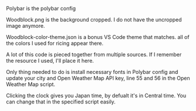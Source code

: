 Polybar is the polybar config

Woodblock.png is the background cropped. I do not have the uncropped image anymore.

Woodblock-color-theme.json is a bonus VS Code theme that matches. all of the colors I used for ricing appear there.

A lot of this code is pieced together from multiple sources. If I remember the resource I used, I'll place it here.

Only thing needed to do is install necessary fonts in Polybar config and update your city and Open Weather Map API key, line 55 and 56 in the Open Weather Map script.

Clicking the clock gives you Japan time, by defualt it's in Central time. You can change that in the specified script easily.
